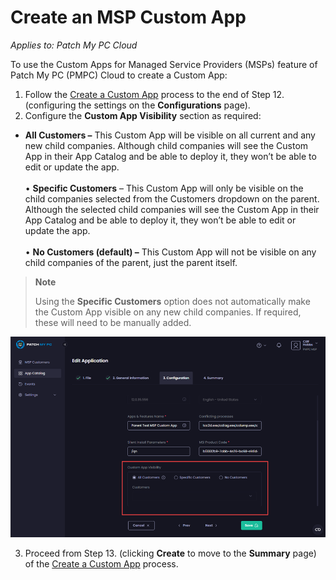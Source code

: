 # Create an MSP Custom App

_Applies to: Patch My PC Cloud_

To use the Custom Apps for Managed Service Providers (MSPs) feature of Patch My PC (PMPC) Cloud to create a Custom App:

1. Follow the [Create a Custom App](../../custom-apps/create-a-custom-app/) process to the end of Step 12. (configuring the settings on the <strong>Configurations</strong> page).
2. Configure the <strong>Custom App Visibility</strong> section as required:

* <strong>All Customers –</strong> This Custom App will be visible on all current and any new child companies. Although child companies will see the Custom App in their App Catalog and be able to deploy it, they won’t be able to edit or update the app.\
  \
  • <strong>Specific Customers</strong> – This Custom App will only be visible on the child companies selected from the Customers dropdown on the parent. Although the selected child companies will see the Custom App in their App Catalog and be able to deploy it, they won’t be able to edit or update the app.\
  \
  • <strong>No Customers (default) –</strong> This Custom App will not be visible on any child companies of the parent, just the parent itself.

<blockquote class="wp-block-quote">
<p><strong>Note</strong></p>
<p>Using the <strong>Specific Customers</strong> option does not automatically make the Custom App visible on any new child companies. If required, these will need to be manually added.</p>
</blockquote>

![&#x22;Custom App Visibility” section](/_images/image-(345).png "&#x22;Custom App Visibility” section")

3. Proceed from Step 13. (clicking <strong>Create</strong> to move to the <strong>Summary</strong> page) of the [Create a Custom App](../../custom-apps/create-a-custom-app/) process.
